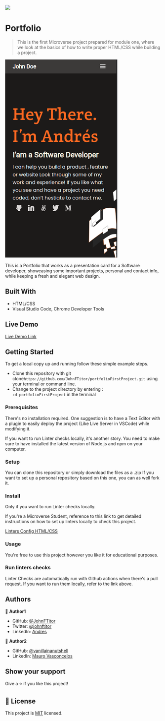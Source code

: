 ![](https://img.shields.io/badge/Microverse-blueviolet)

# Portfolio

> This is the first Microverse project prepared for module one, where we look at the basics of how to write proper HTML/CSS while building a project. 

![screenshot](./app_screenshot.png)

This is a Portfolio that works as a presentation card for a Software developer, showcasing some important projects, personal and contact info, while keeping a fresh and elegant web design. 

## Built With

- HTML/CSS
- Visual Studio Code, Chrome Developer Tools

## Live Demo

[Live Demo Link](https://johnftitor.github.io/portfolioFirstProject/)


## Getting Started

To get a local copy up and running follow these simple example steps.

- Clone this repository with git clone```https://github.com/JohnFTitor/portfolioFirstProject.git``` using your terminal or command line.
- Change to the project directory by entering : <br>
```cd portfolioFirstProject``` in the terminal

### Prerequisites
There's no installation required.  One suggestion is to have a Text Editor with a plugin to easily deploy the project (Like Live Server in VSCode) while modifying it.

If you want to run Linter checks locally, it's another story. You need to make sure to have installed the latest version of Node.js and npm on your computer.

### Setup
You can clone this repository or simply download the files as a .zip
If you want to set up a personal repository based on this one, you can as well fork it.

### Install
Only if you want to run Linter checks locally.

If you're a Microverse Student, reference to this link to get detailed instructions on how to set up linters locally to check this project.

[Linters Config HTML/CSS](https://github.com/microverseinc/linters-config/tree/master/html-css)

### Usage
You're free to use this project however you like it for educational purposes.

### Run linters checks
Linter Checks are automatically run with Github actions when there's a pull request. If you want to run them locally, refer to the link above. 


## Authors


👤 **Author1**

- GitHub: [@JohnFTitor](https://github.com/JohnFTitor)
- Twitter: [@johnftitor](https://twitter.com/johnftitor)
- LinkedIn: [Andres](https://www.linkedin.com/in/andresfelipe117/?locale=en_US)

👤 **Author2**

- GitHub: [@vanillainanutshell](https://github.com/vanillainanutshell)
- LinkedIn: [Mauro Vasconcelos](https://www.linkedin.com/in/mauro-vasconcelos-a3671a223/)

## Show your support

Give a ⭐️ if you like this project!

## 📝 License

This project is [MIT](./MIT.md) licensed.
